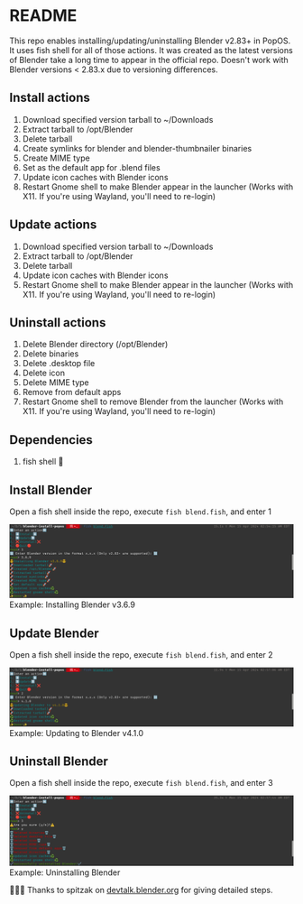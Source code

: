 # README

This repo enables installing/updating/uninstalling Blender v2.83+ in PopOS. It uses fish shell for all of those actions. It was created as the latest versions of Blender take a long time to appear in the official repo. Doesn't work with Blender versions < 2.83.x due to versioning differences.

## Install actions
1. Download specified version tarball to ~/Downloads
2. Extract tarball to /opt/Blender
3. Delete tarball
4. Create symlinks for blender and blender-thumbnailer binaries
5. Create MIME type
6. Set as the default app for .blend files 
7. Update icon caches with Blender icons
8. Restart Gnome shell to make Blender appear in the launcher (Works with X11. If you're using Wayland, you'll need to re-login)

## Update actions
1. Download specified version tarball to ~/Downloads
2. Extract tarball to /opt/Blender
3. Delete tarball
4. Update icon caches with Blender icons
5. Restart Gnome shell to make Blender appear in the launcher (Works with X11. If you're using Wayland, you'll need to re-login)

## Uninstall actions
1. Delete Blender directory (/opt/Blender)
2. Delete binaries
3. Delete .desktop file
4. Delete icon
5. Delete MIME type
6. Remove from default apps
7. Restart Gnome shell to remove Blender from the launcher (Works with X11. If you're using Wayland, you'll need to re-login)

## Dependencies
1. fish shell 🐬

## Install Blender
Open a fish shell inside the repo, execute ```fish blend.fish```, and enter 1

![v3.6.9 Install](./snaps/install.png)
Example: Installing Blender v3.6.9

## Update Blender
Open a fish shell inside the repo, execute ```fish blend.fish```, and enter 2

![v4.1.0 Update](./snaps/update.png)
Example: Updating to Blender v4.1.0

## Uninstall Blender
Open a fish shell inside the repo, execute ```fish blend.fish```, and enter 3

![Uninstall](./snaps/uninstall.png)
Example: Uninstalling Blender

👏👏👏 Thanks to spitzak on [devtalk.blender.org](https://devtalk.blender.org/t/how-to-install-in-linux-including-desktop-icons/33513/6) for giving detailed steps.

